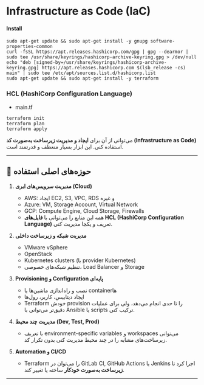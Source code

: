 # Infrastructure as Code (IaC)

#### Install
```
sudo apt-get update && sudo apt-get install -y gnupg software-properties-common
curl -fsSL https://apt.releases.hashicorp.com/gpg | gpg --dearmor | sudo tee /usr/share/keyrings/hashicorp-archive-keyring.gpg > /dev/null
echo "deb [signed-by=/usr/share/keyrings/hashicorp-archive-keyring.gpg] https://apt.releases.hashicorp.com $(lsb_release -cs) main" | sudo tee /etc/apt/sources.list.d/hashicorp.list
sudo apt-get update && sudo apt-get install -y terraform
```

### HCL (HashiCorp Configuration Language)
- main.tf
```
terraform init
terraform plan
terraform apply

```

می‌توانی از آن برای **ایجاد و مدیریت زیرساخت به‌صورت کد (Infrastructure as Code)** استفاده کنی. این ابزار بسیار منعطف و قدرتمند است.

---

## 🔹 حوزه‌های اصلی استفاده

1. **مدیریت سرویس‌های ابری (Cloud)**

   * AWS: ایجاد EC2, S3, VPC, RDS و غیره
   * Azure: VM, Storage Account, Virtual Network
   * GCP: Compute Engine, Cloud Storage, Firewalls
   * همه این منابع را می‌توانی با **فایل‌های HCL (HashiCorp Configuration Language)** تعریف و یکجا مدیریت کنی.

2. **مدیریت شبکه و زیرساخت داخلی**

   * VMware vSphere
   * OpenStack
   * Kubernetes clusters (با provider Kubernetes)
   * تنظیم شبکه‌های خصوصی، Load Balancer و Storage

3. **Provisioning و Configuration پایه‌ای**

   * نصب و راه‌اندازی ماشین‌ها یا containerها
   * ایجاد دیتابیس، کاربر، رول‌ها
   * Terraform خودش provision را تا حدی انجام می‌دهد، ولی برای عملیات دقیق‌تر می‌توانی با Ansible یا scripts ترکیب کنی.

4. **مدیریت چند محیط (Dev, Test, Prod)**

   * با تعریف environment-specific variables و workspaces می‌توانی زیرساخت‌های مشابه را در چند محیط مدیریت کنی بدون تکرار کد.

5. **Automation و CI/CD**

   * Terraform را می‌توان در GitLab CI, GitHub Actions یا Jenkins اجرا کرد تا **زیرساخت به‌صورت خودکار** ساخته یا تغییر کند.

---



